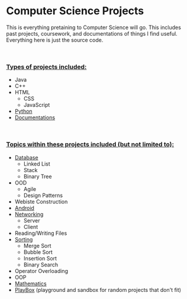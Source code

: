 # Computer Science Projects

This is everything pretaining to Computer Science will go. This includes past projects, coursework, and documentations of things I find useful. Everything here is just the source code.

<br>

### <u>Types of projects included:</u>

* Java
* C++
* HTML
    * CSS
    * JavaScript
* [Python](/Python)
* [Documentations](/Documentations)

<br>


### <u>Topics within these projects included (but not limited to):</u>

* [Database](/Database)
    * Linked List
    * Stack
    * Binary Tree
* OOD
    * Agile
    * Design Patterns
* Webiste Construction
* [Android](/Android)
* [Networking](/Networking)
    * Server
    * Client
* Reading/Writing Files
* [Sorting](/Sorting)
    * Merge Sort
    * Bubble Sort
    * Insertion Sort
    * Binary Search
* Operator Overloading
* OOP
* [Mathematics](/Mathematics)
* [PlayBox](/PlayBox) (playground and sandbox for random projects that don't fit)